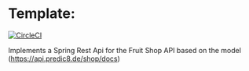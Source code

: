 # Template:
[![CircleCI](https://circleci.com/gh/mdababi1989/MySpringRestApi.svg?style=svg)](https://circleci.com/gh/mdababi1989/MySpringRestApi)

Implements a Spring Rest Api for the Fruit Shop API based on the model
(https://api.predic8.de/shop/docs)

